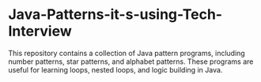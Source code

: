 # Java-Patterns-it-s-using-Tech-Interview

This repository contains a collection of Java pattern programs, including number patterns, star patterns, and alphabet patterns. 
These programs are useful for learning loops, nested loops, and logic building in Java.
